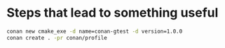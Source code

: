 # Steps that lead to something useful

``` bash
conan new cmake_exe -d name=conan-gtest -d version=1.0.0
conan create . -pr conan/profile
```